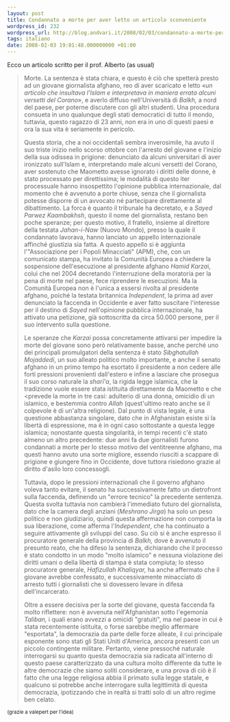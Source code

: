 ```yaml
---
layout: post
title: Condannato a morte per aver letto un articolo sconveniente
wordpress_id: 232
wordpress_url: http://blog.andvari.it/2008/02/03/condannato-a-morte-per-aver-letto-un-articolo-sconveniente/
tags: italiano
date: 2008-02-03 19:01:48.000000000 +01:00
---
```

Ecco un articolo scritto per il prof. Alberto (as usual)
<blockquote>Morte. La sentenza è stata chiara, e questo è ciò che spetterà presto ad un giovane giornalista afghano, reo di aver scaricato e letto «<em>un articolo che insultava l'Islam e interpretava in maniera errata alcuni versetti  del Corano</em>», e averlo diffuso nell'Università di <span style="font-style: italic">Balkh,</span> a nord del paese, per poterne discutere con gli altri studenti. Una procedura consueta in uno qualunque degli stati democratici di tutto il mondo, tuttavia, questo ragazzo di 23 anni, non era in uno di questi paesi e ora la sua vita è seriamente in pericolo.

Questa storia, che a noi occidentali sembra inverosimile, ha avuto il suo triste inizio nello scorso ottobre con l'arresto del giovane e l'inizio della sua odissea in prigione: denunciato da alcuni universitari di aver ironizzato sull'Islam e, interpretando male alcuni versetti del Corano, aver sostenuto che Maometto avesse ignorato i diritti delle donne, è stato processato per direttissima; le modalità di questo iter processuale hanno insospettito l'opinione pubblica internazionale, dal momento che è avvenuto a porte chiuse, senza che il giornalista potesse disporre di un avvocato né partecipare direttamente al dibattimento. La forca è quanto il tribunale ha decretato, e a <em>Sayed Parwez Kaambakhsh</em>, questo il nome del giornalista, restano ben poche speranze; per questo motivo, il fratello, insieme al direttore della testata<span style="font-style: italic"> </span><span class="xtesto_notizie"><span style="font-style: italic">Jahan-i-Naw</span> (Nuovo Mondo), presso</span> la quale il condannato lavorava, hanno lanciato un appello internazionale affinché giustizia sia fatta. A questo appello si è aggiunta l'"Associazione per i Popoli Minacciati" (APM), che, con un comunicato stampa, ha invitato la Comunità Europea a chiedere la sospensione dell'esecuzione al presidente afghano <em>Hamid Karza</em>i, colui che nel 2004 decretando l'interruzione della moratoria per la pena di morte nel paese, fece riprendere le esecuzioni. Ma la Comunità Europea non è l'unica a essersi rivolta al presidente afghano, poiché la testata britannica<em> Independent</em>, la prima ad aver denunciato la faccenda in Occidente e aver fatto suscitare l'interesse per il destino di <em>Sayed</em> nell'opinione pubblica internazionale, ha attivato una petizione, già sottoscritta da circa 50.000 persone, per il suo intervento sulla questione.

Le speranze che <em>Karzai</em><span class="xtesto_notizie"> possa concretamente attivarsi per impedire la morte del giovane sono però relativamente basse, anche perché uno dei principali promulgatori della sentenza è stato </span><em>Sibghatullah    Mojaddedi</em>, un suo alleato politico molto importante, e anche il senato afghano in un primo tempo ha esortato il presidente a non cedere alle forti pressioni provenienti dall'estero e infine a lasciare che prosegua il suo corso naturale la <em>sharī'a</em>, la rigida legge islamica, che la tradizione vuole essere stata istituita direttamente da Maometto e che <prevede la morte in tre casi: adulterio di una donna, omicidio di un islamico, e bestemmia contro <em>Allah</em> (quest'ultimo reato anche se il colpevole è di un'altra religione). Dal punto di vista legale, è una questione abbastanza singolare, dato che in Afghanistan esiste sì la libertà di espressione, ma è in ogni caso sottostante a questa legge islamica; nonostante questa singolarità, in tempi recenti c'è stato almeno un altro precedente: due anni fa due giornalisti furono condannati a morte per lo stesso motivo del ventitreenne afghano, ma questi hanno avuto una sorte migliore, essendo riusciti a scappare di prigione e giungere fino in Occidente, dove tuttora risiedono grazie al diritto d'asilo loro concessogli.

Tuttavia, dopo le pressioni internazionali che il governo afghano voleva tanto evitare, il senato ha successivamente fatto un dietrofront sulla faccenda, definendo un "errore tecnico" la precedente sentenza. Questa svolta tuttavia non cambierà l'immediato futuro del giornalista, dato che la camera degli anziani (<span style="font-style: italic">Meshrano Jirga</span>) ha solo un peso politico e non giudiziario, quindi questa affermazione non comporta la sua liberazione, come afferma l'<em>Independent</em>, che ha continuato a seguire attivamente gli sviluppi del caso. Su ciò si è anche espresso il procuratore generale della provincia di <span style="font-style: italic">Balkh,</span> dove è avvenuto il presunto reato, che ha difeso la sentenza, dichiarando che il processo è stato condotto in un modo "molto islamico" e nessuna violazione dei diritti umani o della libertà di stampa è stata compiuta; lo stesso procuratore generale, <span style="font-style: italic">Hafizullah Khaliqyar,</span> ha anche affermato che il giovane avrebbe confessato, e successivamente minacciato di arresto tutti i giornalisti che si dovessero levare in difesa dell'incarcerato.

Oltre a essere decisiva per la sorte del giovane, questa faccenda fa molto riflettere: non è avvenuta nell'Afghanistan sotto l'egemonia <em>Taliban,</em> i quali erano avvezzi a omicidi "gratuiti", ma nel paese in cui è stata recentemente istituita, o forse sarebbe meglio affermare "esportata", la democrazia da parte delle forze alleate, il cui principale esponente sono stati gli Stati Uniti d'America, ancora presenti con un piccolo contingente militare. Pertanto, viene pressoché naturale interrogarsi su quanto questa democrazia sia radicata all'interno di questo paese caratterizzato da una cultura molto differente da tutte le altre democrazie che siamo soliti considerare, e una prova di ciò è il fatto che una legge religiosa abbia il primato sulla legge statale, e qualcuno si potrebbe anche interrogare sulla legittimità di questa democrazia, ipotizzando che in realtà si tratti solo di un altro regime ben celato.</blockquote>
<small>(grazie a valepert per l'idea)</small>
